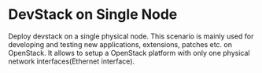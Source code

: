 # DevStack on Single Node #

Deploy devstack on a single physical node. This scenario is mainly used for developing and testing new applications,
extensions, patches etc. on OpenStack. It allows to setup a OpenStack platform with only one physical network
interfaces(Ethernet interface).
